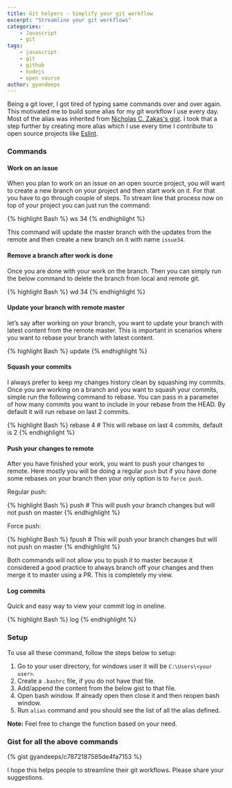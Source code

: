 ```yaml
---
title: Git helpers - Simplify your git workflow
excerpt: "Streamline your git workflows"
categories:
    - Javascript
    - git
tags: 
    - javascript 
    - git
    - github
    - nodejs
    - open source
author: gyandeeps
---
```


Being a git lover, I got tired of typing same commands over and over again. This motivated me to build some alias for my git workflow I use every day. Most of the alias was inherited from [Nicholas C. Zakas's gist](https://gist.github.com/nzakas/c6c98856a5eac76f06e3#file-alias-sh). I took that a step further by creating more alias which I use every time I contribute to open source projects like [Eslint]( http://eslint.org/).

### Commands

#### Work on an issue

When you plan to work on an issue on an open source project, you will want to create a new branch on your project and then start work on it. For that you have to go through couple of steps. To stream line that process now on top of your project you can just run the command:

{% highlight Bash %}
ws 34
{% endhighlight %}

This command will update the master branch with the updates from the remote and then create a new branch on it with name `issue34`.

#### Remove a branch after work is done

Once you are done with your work on the branch. Then you can simply run the below command to delete the branch from local and remote git.

{% highlight Bash %}
wd 34
{% endhighlight %}

#### Update your branch with remote master

let’s say after working on your branch, you want to update your branch with latest content from the remote master. This is important in scenarios where you want to rebase your branch with latest content.

{% highlight Bash %}
update
{% endhighlight %}

#### Squash your commits

I always prefer to keep my changes history clean by squashing my commits. Once you are working on a branch and you want to squash your commits, simple run the following command to rebase. You can pass in a parameter of how many commits you want to include in your rebase from the HEAD. By default it will run rebase on last 2 commits.

{% highlight Bash %}
rebase 4 # This will rebase on last 4 commits, default is 2
{% endhighlight %}

#### Push your changes to remote

After you have finished your work, you want to push your changes to remote. Here mostly you will be doing a regular `push` but if you have done some rebases on your branch then your only option is to `force push`.

Regular push:

{% highlight Bash %}
push # This will push your branch changes but will not push on master
{% endhighlight %}

Force push:

{% highlight Bash %}
fpush # This will push your branch changes but will not push on master
{% endhighlight %}

Both commands will not allow you to push it to master because it considered a good practice to always branch off your changes and then merge it to master using a PR. This is completely my view.

#### Log commits

Quick and easy way to view your commit log in oneline.

{% highlight Bash %}
log
{% endhighlight %}

### Setup

To use all these command, follow the steps below to setup:

1. Go to your user directory, for windows user it will be `C:\Users\<your user>`.
1. Create a `.bashrc` file, if you do not have that file.
1. Add/append the content from the below gist to that file.
1. Open bash window. If already open then close it and then reopen bash window.
1. Run `alias` command and you should see the list of all the alias defined.

**Note:** Feel free to change the function based on your need.

### Gist for all the above commands

{% gist gyandeeps/c7872187585de4fa7153 %}

I hope this helps people to streamline their git workflows. Please share your suggestions.
